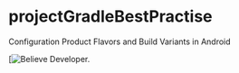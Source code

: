 # projectGradleBestPractise
Configuration Product Flavors and Build Variants in Android

[![Believe Developer.](https://miro.medium.com/max/6560/1*PGagM2HrNGhYibE-tz7lrA.png)
